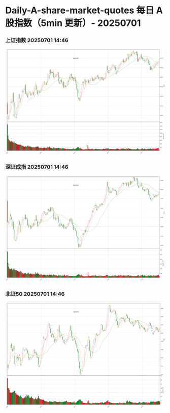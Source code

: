 
# Daily-A-share-market-quotes 每日 A 股指数（5min 更新）- 20250701

### 上证指数 20250701 14:46
![](./fig/2025/7/20250701-sh000001.png)

### 深证成指 20250701 14:46
![](./fig/2025/7/20250701-sz399001.png)

### 北证50 20250701 14:46
![](./fig/2025/7/20250701-bj899050.png)

